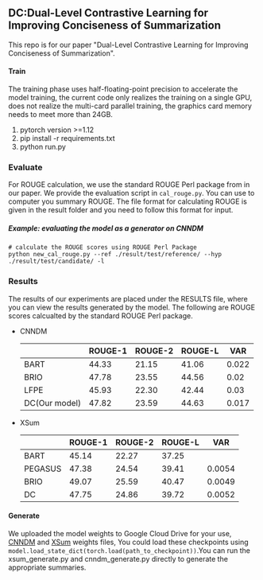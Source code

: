 <h2>DC:Dual-Level Contrastive Learning for Improving Conciseness of Summarization</h2>

This repo is for our paper "Dual-Level Contrastive Learning for Improving Conciseness of Summarization". 

#### Train

The training phase uses half-floating-point precision to accelerate the model training, the current code only realizes the training on a single GPU, does not realize the multi-card parallel training, the graphics card memory needs to meet more than 24GB.

1. pytorch version >=1.12
2. pip install -r requirements.txt
3. python run.py

### Evaluate

For ROUGE calculation, we use the standard ROUGE Perl package from in our paper.  We provide the evaluation script in `cal_rouge.py`. You can use to computer you summary ROUGE. The file format for calculating ROUGE is given in the result folder and you need to follow this format for input.

##### Example: evaluating the model as a generator on CNNDM

```
# calculate the ROUGE scores using ROUGE Perl Package
python new_cal_rouge.py --ref ./result/test/reference/ --hyp ./result/test/candidate/ -l
```

### Results

The results of our experiments are placed under the RESULTS file, where you can view the results generated by the model. The following are ROUGE scores calcualted by the standard ROUGE Perl package.

- CNNDM

  |               | ROUGE-1 | ROUGE-2 | ROUGE-L | VAR   |
  | ------------- | ------- | ------- | ------- | ----- |
  | BART          | 44.33   | 21.15   | 41.06   | 0.022 |
  | BRIO          | 47.78   | 23.55   | 44.56   | 0.02  |
  | LFPE          | 45.93   | 22.30   | 42.44   | 0.03  |
  | DC(Our model) | 47.82   | 23.59   | 44.63   | 0.017 |

- XSum

  |         | ROUGE-1 | ROUGE-2 | ROUGE-L | VAR    |
  | ------- | ------- | ------- | ------- | ------ |
  | BART    | 45.14   | 22.27   | 37.25   |        |
  | PEGASUS | 47.38   | 24.54   | 39.41   | 0.0054 |
  | BRIO    | 49.07   | 25.59   | 40.47   | 0.0049 |
  | DC      | 47.75   | 24.86   | 39.72   | 0.0052 |

  

#### Generate

We uploaded the model weights to Google Cloud Drive for your use, [CNNDM](https://drive.google.com/drive/folders/11aOU5Yla5H1NjwQD-n-BrOcs98OfiigX?usp=sharing) and  [XSum](https://drive.google.com/drive/folders/15wN3BuntilDZeKusZoWtfmauzezEHw8b?usp=sharing) weights files, You could load these checkpoints using `model.load_state_dict(torch.load(path_to_checkpoint))`.You can run the xsum_generate.py and cnndm_generate.py directly to generate the appropriate summaries.



